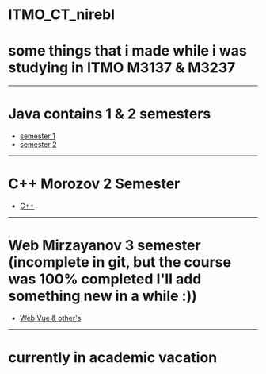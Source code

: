 # ITMO_CT_nirebl
# some things that i made while i was studying in ITMO M3137 & M3237
-----------------------------------------------------
# Java contains 1 & 2 semesters

- [semester 1](Java/sem1)
- [semester 2](Java/sem2)
-----------------------------------------------------
# C++ Morozov 2 Semester
- [C++](cpp)
-----------------------------------------------------
# Web Mirzayanov 3 semester (incomplete in git, but the course was 100% completed I'll add something new in a while :))
- [Web Vue & other's](Web)
-----------------------------------------------------
# currently in academic vacation
